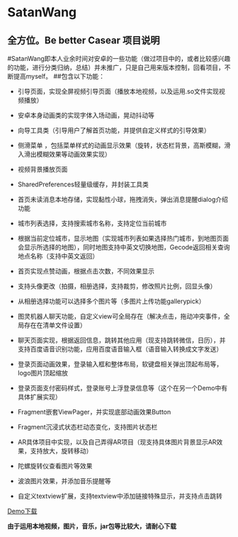 # SatanWang
全方位。Be  better Casear
项目说明
-------
#SatanWang即本人业余时间对安卓的一些功能（做过项目中的，或者比较感兴趣的功能，进行分类归纳，总结）并未推广，只是自己用来版本控制，回看项目，不断提高myself。
##包含以下功能：

 
  * 引导页面，实现全屏视频引导页面（播放本地视频，以及运用.so文件实现视频播放）

  * 安卓本身动画类的实现字体入场动画，晃动抖动等

  * 向导工具类（引导用户了解首页功能，并提供自定义样式的引导效果）
 
  * 侧滑菜单 ，包括菜单样式的动画显示效果（旋转，状态栏背景，高斯模糊，滑入滑出模糊效果等动画效果实现）
  
  * 视频背景播放页面
  
  * SharedPreferences轻量级缓存，并封装工具类
  
  * 首页未读消息本地存储，实现黏性小球，拖拽消失，弹出消息提醒dialog介绍功能
  
  * 城市列表选择，支持搜索城市名称，支持定位当前城市
  
  * 根据当前定位城市，显示地图（实现城市列表如果选择热门城市，到地图页面会显示所选择的地图），同时地图支持中英文切换地图，Gecode返回相关查询地点名称（支持中英文返回）
  
  * 首页实现点赞动画，根据点击次数，不同效果显示
  
  * 支持头像更改（拍摄，相册选择，支持裁剪，修改照片比例，回显头像）
  
  * 从相册选择功能可以选择多个图片等（多图片上传功能gallerypick）
  
  * 图灵机器人聊天功能，自定义view可全局存在（解决点击，拖动冲突事件，全局存在在清单文件设置）
  
  * 聊天页面实现，根据返回信息，跳转其他应用（现支持跳转微信，日历），并支持百度语音识别功能，应用百度语音输入框（语音输入转换成文字发送）
  
  * 登录页面动画效果，登录输入框和整体布局，软键盘相关弹出顶起布局等，logo图片顶起缩放
  
  * 登录页面支付密码样式，登录账号上浮登录信息等（这个在另一个Demo中有具体扩展实现）
  
  * Fragment嵌套ViewPager，并实现底部动画效果Button
  
  * Fragment沉浸式状态栏动态变化，支持图片状态栏
  
  * AR具体项目中实现，以及自己弄得AR项目（现支持具体图片背景显示AR效果，支持放大，旋转移动）
  
  * 陀螺旋转仪查看图片等效果
  
  * 波浪图片效果，并添加音乐提醒等
  
  * 自定义textview扩展，支持textview中添加链接特殊显示，并支持点击跳转
  
  
  
  
  
 [Demo下载](https://github.com/wwwangcaesar/SatanWang/raw/master/app/release/Satan.apk)

 **由于运用本地视频，图片，音乐，jar包等比较大，请耐心下载**

